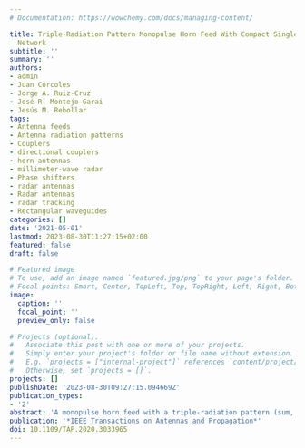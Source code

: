 ```yaml
---
# Documentation: https://wowchemy.com/docs/managing-content/

title: Triple-Radiation Pattern Monopulse Horn Feed With Compact Single-Layer Comparator
  Network
subtitle: ''
summary: ''
authors:
- admin
- Juan Córcoles
- Jorge A. Ruiz-Cruz
- José R. Montejo-Garai
- Jesús M. Rebollar
tags:
- Antenna feeds
- Antenna radiation patterns
- Couplers
- directional couplers
- horn antennas
- millimeter-wave radar
- Phase shifters
- radar antennas
- Radar antennas
- radar tracking
- Rectangular waveguides
categories: []
date: '2021-05-01'
lastmod: 2023-08-30T11:27:15+02:00
featured: false
draft: false

# Featured image
# To use, add an image named `featured.jpg/png` to your page's folder.
# Focal points: Smart, Center, TopLeft, Top, TopRight, Left, Right, BottomLeft, Bottom, BottomRight.
image:
  caption: ''
  focal_point: ''
  preview_only: false

# Projects (optional).
#   Associate this post with one or more of your projects.
#   Simply enter your project's folder or file name without extension.
#   E.g. `projects = ["internal-project"]` references `content/project/deep-learning/index.md`.
#   Otherwise, set `projects = []`.
projects: []
publishDate: '2023-08-30T09:27:15.094669Z'
publication_types:
- '2'
abstract: 'A monopulse horn feed with a triple-radiation pattern (sum, elevation difference, and azimuthal difference) operating at 35 GHz is presented. The device consists of three main parts: a spline profiled horn, a mode converter that generates the modal field combinations that produce each radiation pattern, and a very compact single-layer monopulse comparator network. Unlike other state-of-the-art designs, the novel feed is based on a triple-radiation pattern horn with a mode converter excited by a comparator network implemented in a single level for improving the compactness and easing quasi-2-D manufacturing. The kernel of this network is a novel 180° H-plane waveguide coupler with in-line ports, which avoids any additional phase compensation in the routing waveguide sections used in other works. The design process of the Ka-band antenna feed is described, and the simulated results for the three radiation patterns and their associated reflection coefficients are presented. The prototyping process is outlined, and the obtained experimental results are compared with the simulated ones showing very good agreement and validating the design process.'
publication: '*IEEE Transactions on Antennas and Propagation*'
doi: 10.1109/TAP.2020.3033965
---
```

